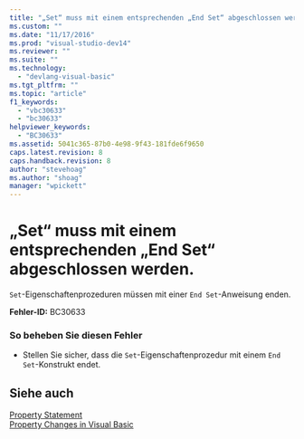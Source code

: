 ```yaml
---
title: "„Set“ muss mit einem entsprechenden „End Set“ abgeschlossen werden. | Microsoft Docs"
ms.custom: ""
ms.date: "11/17/2016"
ms.prod: "visual-studio-dev14"
ms.reviewer: ""
ms.suite: ""
ms.technology: 
  - "devlang-visual-basic"
ms.tgt_pltfrm: ""
ms.topic: "article"
f1_keywords: 
  - "vbc30633"
  - "bc30633"
helpviewer_keywords: 
  - "BC30633"
ms.assetid: 5041c365-87b0-4e98-9f43-181fde6f9650
caps.latest.revision: 8
caps.handback.revision: 8
author: "stevehoag"
ms.author: "shoag"
manager: "wpickett"
---
```

# „Set“ muss mit einem entsprechenden „End Set“ abgeschlossen werden.
`Set`\-Eigenschaftenprozeduren müssen mit einer `End Set`\-Anweisung enden.  
  
 **Fehler\-ID:** BC30633  
  
### So beheben Sie diesen Fehler  
  
-   Stellen Sie sicher, dass die `Set`\-Eigenschaftenprozedur mit einem `End Set`\-Konstrukt endet.  
  
## Siehe auch  
 [Property Statement](../../visual-basic/language-reference/statements/property-statement.md)   
 [Property Changes in Visual Basic](http://msdn.microsoft.com/de-de/1c138efa-9bc2-44d7-80a0-f3a7c2510264)